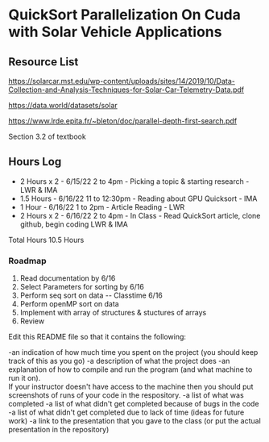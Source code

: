 # QuickSort Parallelization On Cuda with Solar Vehicle Applications

## Resource List
https://solarcar.mst.edu/wp-content/uploads/sites/14/2019/10/Data-Collection-and-Analysis-Techniques-for-Solar-Car-Telemetry-Data.pdf

https://data.world/datasets/solar

https://www.lrde.epita.fr/~bleton/doc/parallel-depth-first-search.pdf

Section 3.2 of textbook

## Hours Log
- 2 Hours x 2 - 6/15/22 2 to 4pm - Picking a topic & starting research - LWR & IMA<br>
- 1.5 Hours - 6/16/22 11 to 12:30pm - Reading about GPU Quicksort - IMA <br>
- 1 Hour - 6/16/22 1 to 2pm - Article Reading - LWR <br>
- 2 Hours x 2 - 6/16/22 2 to 4pm - In Class - Read QuickSort article, clone github, begin coding LWR & IMA<br>

Total Hours
10.5 Hours

### Roadmap
1) Read documentation by 6/16
2) Select Parameters for sorting by 6/16
3) Perform seq sort on data -- Classtime 6/16
4) Perform openMP sort on data
5) Implement with array of structures & stuctures of arrays
6) Review




Edit this README file so that it contains the following:

-an indication of how much time you spent on the project (you should keep track of this as you go)
-a description of what the project does
-an explanation of how to compile and run the program (and what machine to run it on).  
 If your instructor doesn't have access to the machine then you should put screenshots of runs of 
 your code in the respository.
-a list of what was completed
-a list of what didn't get completed because of bugs in the code
-a list of what didn't get completed due to lack of time (ideas for future work)
-a link to the presentation that you gave to the class (or put the actual presentation in the repository)
